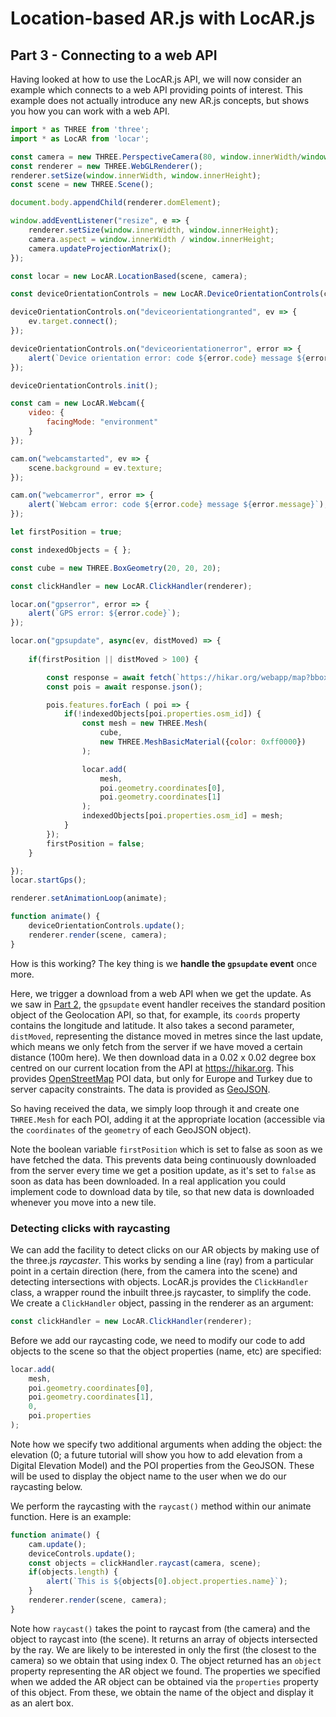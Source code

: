 # Location-based AR.js with LocAR.js

## Part 3 - Connecting to a web API 

Having looked at how to use the LocAR.js API, we will now consider an example which connects to a web API providing points of interest. This example does not actually introduce any new AR.js concepts, but shows you how you can work with a web API.

```javascript
import * as THREE from 'three';
import * as LocAR from 'locar';

const camera = new THREE.PerspectiveCamera(80, window.innerWidth/window.innerHeight, 0.001, 1000);
const renderer = new THREE.WebGLRenderer();
renderer.setSize(window.innerWidth, window.innerHeight);
const scene = new THREE.Scene();

document.body.appendChild(renderer.domElement);

window.addEventListener("resize", e => {
    renderer.setSize(window.innerWidth, window.innerHeight);
    camera.aspect = window.innerWidth / window.innerHeight;
    camera.updateProjectionMatrix();
});

const locar = new LocAR.LocationBased(scene, camera);

const deviceOrientationControls = new LocAR.DeviceOrientationControls(camera);

deviceOrientationControls.on("deviceorientationgranted", ev => {
    ev.target.connect();
});

deviceOrientationControls.on("deviceorientationerror", error => {
    alert(`Device orientation error: code ${error.code} message ${error.message}`);
});

deviceOrientationControls.init();

const cam = new LocAR.Webcam({
    video: {
        facingMode: "environment"
    }
});

cam.on("webcamstarted", ev => {
    scene.background = ev.texture;
});

cam.on("webcamerror", error => {
    alert(`Webcam error: code ${error.code} message ${error.message}`);
});

let firstPosition = true;

const indexedObjects = { };

const cube = new THREE.BoxGeometry(20, 20, 20);

const clickHandler = new LocAR.ClickHandler(renderer);

locar.on("gpserror", error => {
    alert(`GPS error: ${error.code}`);
});

locar.on("gpsupdate", async(ev, distMoved) => {
    
    if(firstPosition || distMoved > 100) {

        const response = await fetch(`https://hikar.org/webapp/map?bbox=${ev.position.coords.longitude-0.02},${ev.position.coords.latitude-0.02},${ev.position.coords.longitude+0.02},${ev.position.coords.latitude+0.02}&layers=poi&outProj=4326`);
        const pois = await response.json();

        pois.features.forEach ( poi => {
            if(!indexedObjects[poi.properties.osm_id]) {
                const mesh = new THREE.Mesh(
                    cube,
                    new THREE.MeshBasicMaterial({color: 0xff0000})
                );                

                locar.add(
                    mesh, 
                    poi.geometry.coordinates[0], 
                    poi.geometry.coordinates[1]
                );
                indexedObjects[poi.properties.osm_id] = mesh;
            }
        });
        firstPosition = false;
    }

});
locar.startGps();

renderer.setAnimationLoop(animate);

function animate() {
    deviceOrientationControls.update();
    renderer.render(scene, camera);
}

```

How is this working? The key thing is we **handle the `gpsupdate` event** once more.

Here, we trigger a download from a web API when we get the update. As we saw in [Part 2](part2.md), the `gpsupdate` event handler receives the standard position object of the Geolocation API, so that, for example, its `coords` property contains the longitude and latitude. It also takes a second parameter, `distMoved`, representing the distance moved in metres since the last update, which means we only fetch from the server if we have moved a certain distance (100m here). We then download data in a 0.02 x 0.02 degree box centred on our current location from the API at https://hikar.org. This provides [OpenStreetMap](https://openstreetmap.org) POI data, but only for Europe and Turkey due to server capacity constraints. The data is provided as [GeoJSON](https://geojson.org).

So having received the data, we simply loop through it and create one `THREE.Mesh` for each POI, adding it at the appropriate location (accessible via the `coordinates` of the `geometry` of each GeoJSON object).

Note the boolean variable `firstPosition` which is set to false as soon as we have fetched the data. This prevents data being continuously downloaded from the server every time we get a position update, as it's set to `false` as soon as data has been downloaded. In a real application you could implement code to download data by tile, so that new data is downloaded whenever you move into a new tile.

### Detecting clicks with raycasting

We can add the facility to detect clicks on our AR objects by making use of the three.js *raycaster*. This works by sending a line (ray) from a particular point in a certain direction (here, from the camera into the scene) and detecting intersections with objects. LocAR.js provides the `ClickHandler` class, a wrapper round the inbuilt three.js raycaster, to simplify the code. We create a `ClickHandler` object, passing in the renderer as an argument:

```javascript
const clickHandler = new LocAR.ClickHandler(renderer);
```

Before we add our raycasting code, we need to modify our code to add objects to the scene so that the object properties (name, etc) are specified:
```javascript
locar.add(
    mesh, 
    poi.geometry.coordinates[0], 
    poi.geometry.coordinates[1],     
    0, 
    poi.properties
);
```
Note how we specify two additional arguments when adding the object: the elevation (0; a future tutorial will show you how to add elevation from a Digital Elevation Model) and the POI properties from the GeoJSON. These will be used to display the object name to the user when we do our raycasting below.

We perform the raycasting with the `raycast()` method within our animate function. Here is an example:

```javascript
function animate() {
    cam.update();
    deviceControls.update();
    const objects = clickHandler.raycast(camera, scene);
    if(objects.length) {
        alert(`This is ${objects[0].object.properties.name}`);
    }
    renderer.render(scene, camera);
}
```
Note how `raycast()` takes the point to raycast from (the camera) and the object to raycast into (the scene). It returns an array of objects intersected by the ray. We are likely to be interested in only the first (the closest to the camera) so we obtain that using index 0. The object returned has an `object` property representing the AR object we found. The properties we specified when we added the AR object can be obtained via the `properties` property of this object. From these, we obtain the name of the object and display it as an alert box.
